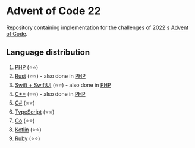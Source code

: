 # Advent of Code 22
Repository containing implementation for the challenges of 2022's [Advent of Code](https://adventofcode.com/2022).


## Language distribution
1. [PHP](01) (⭐⭐)
2. [Rust](02/rust) (⭐⭐) - also done in [PHP](02/php)
3. [Swift + SwiftUI](03/swift) (⭐⭐) - also done in [PHP](03/php)
4. [C++](04/cpp) (⭐⭐) - also done in [PHP](03/php)
5. [C#](05) (⭐⭐)
6. [TypeScript](06) (⭐⭐)
7. [Go](07) (⭐⭐)
8. [Kotlin](08) (⭐⭐)
9. [Ruby](09) (⭐⭐)

